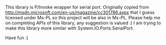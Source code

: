 This library is P/Invoke wrapper for serial port.
Originally copied from http://msdn.microsoft.com/en-us/magazine/cc301786.aspx that I guess licensed under Ms-PL so this project will be also in Ms-PL.
Please help me on completing APIs of this library, any suggestion is valued :)
I am trying to make this library more similar with System.IO.Ports.SerialPort.

Have fun :)